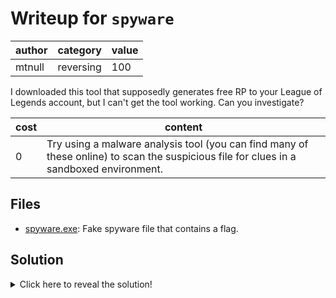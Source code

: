 # Writeup for `spyware`

| author |  category | value |
|--------|-----------|-------|
| mtnull | reversing |  100  |

I downloaded this tool that supposedly generates free RP to your League of Legends account, but I can't get the tool working. Can you investigate?

| cost |                                                                 content                                                                 |
|------|-----------------------------------------------------------------------------------------------------------------------------------------|
|  0   | Try using a malware analysis tool (you can find many of these online) to scan the suspicious file for clues in a sandboxed environment. |

## Files

- [spyware.exe](spyware.exe): Fake spyware file that contains a flag.

## Solution

<details>
<summary>Click here to reveal the solution!</summary>

### The Big Idea

Inspect a suspicious file and observe its behaviour.

### Walkthrough

1. Upload the file to a malware analysis tool such as [VirusTotal](https://www.virustotal.com/gui/home/upload).
2. Go to the behaviour tab, where an automated scan of the executable will be provided.
3. As the executable constantly makes `GET` requests to Pastebin, this is detected by the automated scan, and a link is provided containing the flag for this challenge.

### Flag(s)

- `OWEEK{5n00p1ng_th3_5n00p3r}`

</details>
